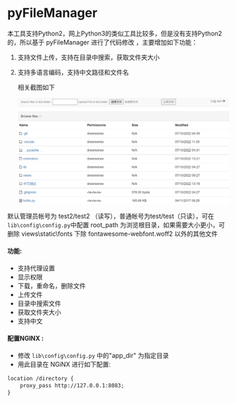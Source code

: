 pyFileManager
=============

本工具支持Python2，网上Python3的类似工具比较多，但是没有支持Python2的，所以基于 pyFileManager 进行了代码修改 ，主要增加如下功能：

1. 支持文件上传，支持在目录中搜索，获取文件夹大小

2. 支持多语言编码，支持中文路径和文件名

   相关截图如下

   ![screenshot](screenshot.png) 

默认管理员帐号为 test2/test2 （读写），普通帐号为test/test（只读），可在  `lib\config\config.py`中配置 root_path 为浏览根目录，如果需要大小更小，可删除 views\static\fonts 下除 fontawesome-webfont.woff2 以外的其他文件

#### 功能:

- 支持代理设置
- 显示权限
- 下载，重命名，删除文件
- 上传文件
- 目录中搜索文件
- 获取文件夹大小
- 支持中文



#### 配置NGINX :

- 修改 `lib\config\config.py`  中的"app_dir" 为指定目录
- 用此目录在 NGiNX 进行如下配置:

```
location /directory {
    proxy_pass http://127.0.0.1:8083;
}
```
